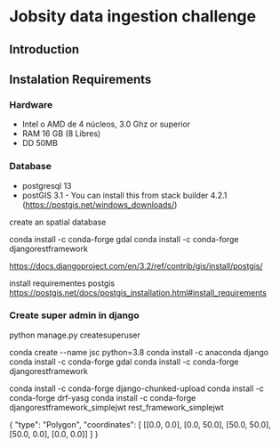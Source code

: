 # Jobsity data ingestion challenge

## Introduction



## Instalation Requirements


### Hardware

* Intel o AMD de 4 núcleos, 3.0 Ghz or superior
* RAM 16 GB (8 Libres)
* DD 50MB

### Database

* postgresql 13 
* postGIS 3.1 - You can install this from stack builder 4.2.1 (https://postgis.net/windows_downloads/)

create an spatial database

conda install -c conda-forge gdal
conda install -c conda-forge djangorestframework

https://docs.djangoproject.com/en/3.2/ref/contrib/gis/install/postgis/


install requirementes postgis
https://postgis.net/docs/postgis_installation.html#install_requirements

### Create super admin in django
python manage.py createsuperuser

conda create --name jsc python=3.8
conda install -c anaconda django
conda install -c conda-forge gdal
conda install -c conda-forge djangorestframework

conda install -c conda-forge django-chunked-upload
conda install -c conda-forge drf-yasg
conda install -c conda-forge djangorestframework_simplejwt
rest_framework_simplejwt

{
  "type": "Polygon",
  "coordinates": [
    [[0.0, 0.0], [0.0, 50.0], [50.0, 50.0], [50.0, 0.0], [0.0, 0.0]]
  ]
}